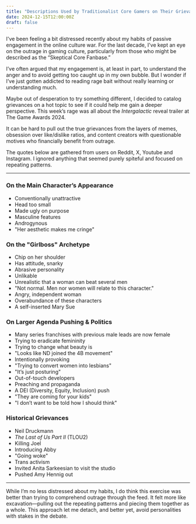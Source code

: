 ```yaml
---
title: "Descriptions Used by Traditionalist Core Gamers on Their Grievances with the Intergalactic Reveal Trailer" 
date: 2024-12-15T12:00:00Z
draft: false
---
```


I've been feeling a bit distressed recently about my habits of passive engagement in the online culture war. For the last decade, I've kept an eye on the outrage in gaming culture, particularly from those who might be described as the “Skeptical Core Fanbase.”

I’ve often argued that my engagement is, at least in part, to understand the anger and to avoid getting too caught up in my own bubble. But I wonder if I’ve just gotten addicted to reading rage bait without really learning or understanding much.

Maybe out of desperation to try something different, I decided to catalog grievances on a hot topic to see if it could help me gain a deeper perspective. This week’s rage was all about the *Intergalactic* reveal trailer at The Game Awards 2024.

It can be hard to pull out the true grievances from the layers of memes, obsession over like/dislike ratios, and content creators with questionable motives who financially benefit from outrage.

The quotes below are gathered from users on Reddit, X, Youtube and Instagram. I ignored anything that seemed purely spiteful and focused on repeating patterns. 

---

### On the Main Character’s Appearance
- Conventionally unattractive  
- Head too small  
- Made ugly on purpose  
- Masculine features  
- Androgynous  
- "Her aesthetic makes me cringe"  

### On the "Girlboss" Archetype
- Chip on her shoulder  
- Has attitude, snarky  
- Abrasive personality  
- Unlikable  
- Unrealistic that a woman can beat several men  
- "Not normal. Men nor women will relate to this character."  
- Angry, independent woman  
- Overabundance of these characters  
- A self-inserted Mary Sue  

### On Larger Agenda Pushing & Politics
- Many series franchises with previous male leads are now female  
- Trying to eradicate femininity  
- Trying to change what beauty is  
- "Looks like ND joined the 4B movement"  
- Intentionally provoking  
- "Trying to convert women into lesbians"  
- "It’s just posturing"  
- Out-of-touch developers  
- Preaching and propaganda  
- A DEI (Diversity, Equity, Inclusion) push  
- "They are coming for your kids"  
- "I don’t want to be told how I should think"  

### Historical Grievances
- Neil Druckmann  
- *The Last of Us Part II* (TLOU2)  
- Killing Joel  
- Introducing Abby  
- "Going woke"  
- Trans activism  
- Invited Anita Sarkeesian to visit the studio  
- Pushed Amy Hennig out  

---

While I’m no less distressed about my habits, I do think this exercise was better than trying to comprehend outrage through the feed. It felt more like excavation—pulling out the repeating patterns and piecing them together as a whole. This approach let me detach, and better yet, avoid personalities with stakes in the debate.

